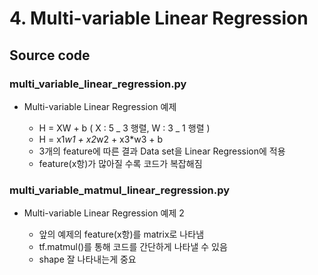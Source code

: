 # 4. Multi-variable Linear Regression

## Source code

### multi_variable_linear_regression.py

- Multi-variable Linear Regression 예제

  - H = XW + b ( X : 5 _ 3 행렬, W : 3 _ 1 행렬 )
  - H = x1*w1 + x2*w2 + x3\*w3 + b
  - 3개의 feature에 따른 결과 Data set을 Linear Regression에 적용
  - feature(x항)가 많아질 수록 코드가 복잡해짐

### multi_variable_matmul_linear_regression.py

- Multi-variable Linear Regression 예제 2

  - 앞의 예제의 feature(x항)를 matrix로 나타냄
  - tf.matmul()를 통해 코드를 간단하게 나타낼 수 있음
  - shape 잘 나타내는게 중요
